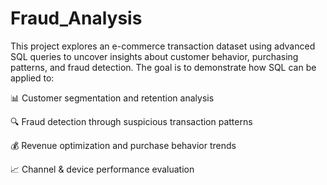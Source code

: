 # Fraud_Analysis
This project explores an e-commerce transaction dataset using advanced SQL queries to uncover insights about customer behavior, purchasing patterns, and fraud detection.
The goal is to demonstrate how SQL can be applied to:

📊 Customer segmentation and retention analysis

🔍 Fraud detection through suspicious transaction patterns

💰 Revenue optimization and purchase behavior trends

📈 Channel & device performance evaluation
